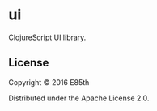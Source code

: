 # ui

ClojureScript UI library.


## License

Copyright © 2016 E85th

Distributed under the Apache License 2.0.
